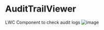 # AuditTrailViewer
LWC Component to check audit logs
![image](https://github.com/Sourabhmj5/AuditTrailViewer/assets/102607361/0aed90de-4f65-4283-bdf1-626e673686a7)

